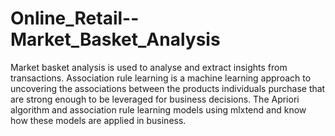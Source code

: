 # Online_Retail--Market_Basket_Analysis
Market basket analysis is used to analyse and extract insights from transactions. Association rule learning is a machine learning approach to uncovering the associations between the products individuals purchase that are strong enough to be leveraged for business decisions. The Apriori algorithm and association rule learning models using mlxtend and know how these models are applied in business.
